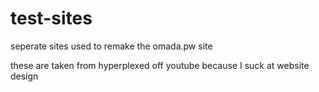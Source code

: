 # test-sites

seperate sites used to remake the omada.pw site

these are taken from hyperplexed off youtube because I suck at website design 

